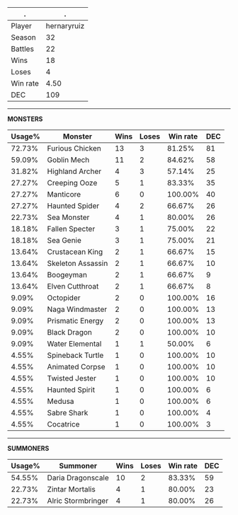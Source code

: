 .|.
|-|-
Player|hernaryruiz
Season|32
Battles|22
Wins|18
Loses|4
Win rate|4.50
DEC|109

---
**MONSTERS**

Usage%|Monster|Wins|Loses|Win rate|DEC|
-|-|-|-|-|-|
72.73%|Furious Chicken|13|3|81.25%|81|
59.09%|Goblin Mech|11|2|84.62%|58|
31.82%|Highland Archer|4|3|57.14%|25|
27.27%|Creeping Ooze|5|1|83.33%|35|
27.27%|Manticore|6|0|100.00%|40|
27.27%|Haunted Spider|4|2|66.67%|26|
22.73%|Sea Monster|4|1|80.00%|26|
18.18%|Fallen Specter|3|1|75.00%|22|
18.18%|Sea Genie|3|1|75.00%|21|
13.64%|Crustacean King|2|1|66.67%|15|
13.64%|Skeleton Assassin|2|1|66.67%|10|
13.64%|Boogeyman|2|1|66.67%|9|
13.64%|Elven Cutthroat|2|1|66.67%|8|
9.09%|Octopider|2|0|100.00%|16|
9.09%|Naga Windmaster|2|0|100.00%|13|
9.09%|Prismatic Energy|2|0|100.00%|13|
9.09%|Black Dragon|2|0|100.00%|10|
9.09%|Water Elemental|1|1|50.00%|6|
4.55%|Spineback Turtle|1|0|100.00%|10|
4.55%|Animated Corpse|1|0|100.00%|10|
4.55%|Twisted Jester|1|0|100.00%|10|
4.55%|Haunted Spirit|1|0|100.00%|6|
4.55%|Medusa|1|0|100.00%|6|
4.55%|Sabre Shark|1|0|100.00%|4|
4.55%|Cocatrice|1|0|100.00%|3|

---
**SUMMONERS**

Usage%|Summoner|Wins|Loses|Win rate|DEC|
-|-|-|-|-|-|
54.55%|Daria Dragonscale|10|2|83.33%|59|
22.73%|Zintar Mortalis|4|1|80.00%|23|
22.73%|Alric Stormbringer|4|1|80.00%|26|
